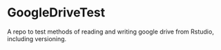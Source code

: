 # GoogleDriveTest
A repo to test methods of reading and writing google drive from Rstudio, including versioning.
